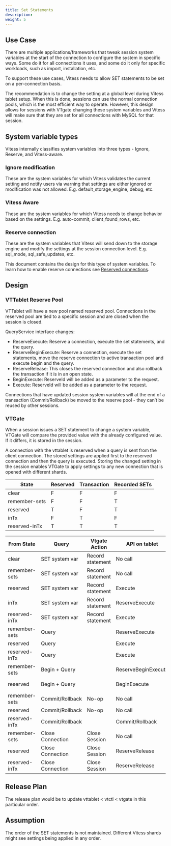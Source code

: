 ```yaml
---
title: Set Statements
description:
weight: 5
---
```


## Use Case

There are multiple applications/frameworks that tweak session system variables at the start of the connection to configure the system in specific ways. Some do it for all connections it uses, and some do it only for specific workloads, such as import, installation, etc.

To support these use cases, Vitess needs to allow SET statements to be set on a per-connection basis.

The recommendation is to change the setting at a global level during Vitess tablet setup. When this is done, sessions can use the normal connection pools, which is the most efficient way to operate. However, this design allows for sessions with VTgate changing these system variables and Vitess will make sure that they are set for all connections with MySQL for that session.

## System variable types

Vitess internally classifies system variables into three types - Ignore, Reserve, and Vitess-aware.

### Ignore modification

These are the system variables for which Vitess validates the current setting and notify users via warning that settings are either ignored or modification was not allowed. E.g. default_storage_engine, debug, etc.

### Vitess Aware

These are the system variables for which Vitess needs to change behavior based on the settings. E.g. auto-commit, client_found_rows, etc.

### Reserve connection

These are the system variables that Vitess will send down to the storage engine and modify the settings at the session connection level. E.g. sql_mode, sql_safe_updates, etc.

This document contains the design for this type of system variables. To learn how to enable reserve connections see [Reserved connections](../reserved-conn/#enabling-reserved-connections). 

## Design

### VTTablet Reserve Pool

VTTablet will have a new pool named reserved pool. Connections in the reserved pool are tied to a specific session and are closed when the session is closed.

QueryService interface changes:

* ReserveExecute: Reserve a connection, execute the set statements, and the query.
* ReserveBeginExecute: Reserve a connection, execute the set statements, move the reserve connection to active transaction pool and execute begin and the query.
* ReserveRelease: This closes the reserved connection and also rollback the transaction if it is in an open state.
* BeginExecute: ReserveId will be added as a parameter to the request.
* Execute: ReserveId will be added as a parameter to the request.

Connections that have updated session system variables will at the end of a transaction (Commit/Rollback) be moved to the reserve pool - they can’t be reused by other sessions.

### VTGate

When a session issues a SET statement to change a system variable, VTGate will compare the provided value with the already configured value. If it differs, it is stored in the session.

A connection with the vttablet is reserved when a query is sent from the client connection. The stored settings are applied first to the reserved connection and then the query is executed.
Storing the changed setting in the session enables VTGate to apply settings to any new connection that is opened with different shards.

State | Reserved | Transaction | Recorded SETs
| -- | -- | -- | -- |
|clear | F | F | F |
|remember-sets | F | F | T |
|reserved | T | F | T |
|inTx | F | T | F |
|reserved-inTx | T | T | T |

From State | Query | Vtgate Action | API on tablet | To State
| -- | -- | -- | -- | -- |
| clear | SET system var | Record statement | No call | remember-sets |
| remember-sets | SET system var | Record statement | No call | remember-sets |
| reserved | SET system var | Record statement | Execute | reserved |
| inTx | SET system var | Record statement | ReserveExecute | reserved-inTx |
| reserved-inTx | SET system var | Record statement | Execute | reserved-inTx |
| remember-sets | Query |   | ReserveExecute | reserved |
| reserved | Query |   | Execute | reserved |
| reserved-inTx | Query |   | Execute | reserved-inTx |
| remember-sets | Begin + Query |   | ReserveBeginExecute | reserved-inTx |
| reserved | Begin + Query |   | BeginExecute | reserved-inTx |
| remember-sets | Commit/Rollback | No-op | No call | remember-sets |
| reserved | Commit/Rollback | No-op | No call | reserved |
| reserved-inTx | Commit/Rollback |   | Commit/Rollback | reserved |
| remember-sets | Close Connection | Close Session | No call | clear |
| reserved | Close Connection | Close Session | ReserveRelease | clear |
| reserved-inTx | Close Connection | Close Session | ReserveRelease | clear |

## Release Plan

The release plan would be to update vttablet < vtctl < vtgate in this particular order.

## Assumption

The order of the SET statements is not maintained. Different Vitess shards might see settings being applied in any order.
